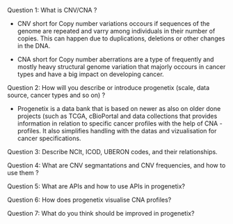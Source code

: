 Question 1:
What is CNV/CNA ? 

- CNV short for Copy number variations occours if sequences of the genome are repeated and varry among individuals in
  their number of copies. This can happen due to duplications, deletions or other changes in the DNA. 

- CNA short for Copy number aberrations are a type of frequently and mostly heavy structural genome variation that
  majorly occours in cancer types and have a big impact on developing cancer. 


Question 2:
How will you describe or introduce progenetix (scale, data source, cancer types and so on) ?

- Progenetix is a data bank that is based on newer as also on older done projects (such as TCGA, cBioPortal and data collections that provides
  information in relation to specific cancer profiles with the help
  of CNA - profiles. It also simplifies handling with the datas and vizualisation for cancer specifications.
  

Question 3:
Describe NCIt, ICOD, UBERON codes, and their relationships. 

Question 4:
What are CNV segmantations and CNV frequencies, and how to use them ?

Question 5: 
What are APIs and how to use APIs in progenetix?

Question 6:
How does progenetix visualise CNA profiles?

Question 7:
What do you think should be improved in progenetix?

